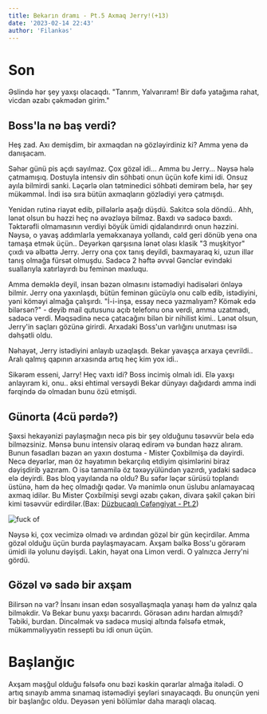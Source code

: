 ```yaml
---
title: Bekarın dramı - Pt.5 Axmaq Jerry!(+13)
date: '2023-02-14 22:43'
author: 'Filankəs'
---
```


# Son

Əslində hər şey yaxşı olacaqdı. "Tanrım, Yalvarıram! Bir dəfə yatağıma rahat, vicdan əzabı çəkmədən girim."

## Boss'la nə baş verdi?

Heş zad. Axı demişdim, bir axmaqdan nə gözləyirdiniz ki? Amma yenə də danışacam.

Səhər günü pis açdı sayılmaz. Çox gözəl idi... Amma bu Jerry... Nəysə hələ çatmamışıq. Dostuyla intensiv din söhbəti onun üçün kofe kimi idi. Onsuz ayıla bilmirdi sanki. Ləçərlə olan tətminedici söhbəti demirəm belə, hər şey mükəmməl. İndi isə sıra bütün axmaqların gözlədiyi yerə çatmışdı.

Yenidən rutinə riayət edib, pillələrlə aşağı düşdü. Sakitcə sola döndü.. Ahh, lənət olsun bu həzzi heç nə əvəzləyə bilməz. Baxdı və sadəcə baxdı. Təktərəfli olmamasının verdiyi böyük ümidi qidalandırırdı onun həzzini. Nəysə, o yavaş addımlarla yeməkxanaya yollandı, cəld geri dönüb yenə ona tamaşa etmək üçün.. Deyərkən qarşısına lənət olası klasik "3 muşkityor" çıxdı və əlbəttə Jerry. Jerry ona çox tanış deyildi, baxmayaraq ki, uzun illər tanış olmağa fürsət olmuşdu. Sadəcə 2 həftə əvvəl Gənclər evindəki suallarıyla xatırlayırdı bu feminən məxluqu.

Amma deməklə deyil, insan bəzən olmasını istəmədiyi hadisələri önləyə bilmir. Jerry ona yaxınlaşdı, bütün feminən gücüylə onu cəlb edib, istədiyini, yəni köməyi almağa çalışırdı. "İ-i-inşa, essay necə yazmalıyam? Kömək edə bilərsən?" - deyib mail qutusunu açıb telefonu ona verdi, amma uzatmadı, sadəcə verdi. Məqsədinə necə çatacağını bilən bir nihilist kimi.. Lənət olsun, Jerry'in saçları gözünə girirdi. Arxadaki Boss'un varlığını unutması isə dəhşətli oldu.

Nəhayət, Jerry istədiyini anlayıb uzaqlaşdı. Bekar yavaşça arxaya çevrildi.. Aralı qalmış qapının arxasında artıq heç kim yox idi..

Sikərəm esseni, Jarry! Heç vaxtı idi? Boss incimiş olmalı idi. Elə yaxşı anlayıram ki, onu.. əksi ehtimal versəydi Bekar dünyayı dağıdardı amma indi fərqində də olmadan bunu özü etmişdi.

## Günorta (4cü pərdə?)

Şəxsi hekayənizi paylaşmağın necə pis bir şey olduğunu təsəvvür belə edə bilməzsiniz. Mənsə bunu intensiv olaraq edirəm və bundan həzz alıram. Bunun fəsadları bəzən ən yaxın dostuma - Mister Çoxbilmişə də dəyirdi. Necə deyərlər, mən öz həyatımın bekarçılıq etdiyim qisimlərini biraz dəyişdirib yazıram. O isə tamamilə öz təxəyyülündən yazırdı, yadaki sadəcə elə deyirdi. Bəs bloq yayılanda nə oldu? Bu səfər ləçər sürüsü toplandı üstünə, həm də heç olmadığı qədər. Və mənimlə onun üslubu anlamayacaq axmaq idilər. Bu Mister Çoxbilmişi sevgi əzabı çəkən, divara şəkil çəkən biri kimi təsəvvür edirdilər.(Bax: [Düzbucaqlı Cəfəngiyat - Pt.2](https://serguzeshti-bekar.vercel.app/bendler/duzbucaqli-cefengiyat-pt2))

![fuck of](https://i.imgur.com/1QgzuVm.jpg)

Nəysə ki, çox vecimizə olmadı və ardından gözəl bir gün keçirdilər. Amma gözəl olduğu üçün burda paylaşmayacam. Axşam bəlkə Boss'u görərəm ümidi ilə yolunu dəyişdi. Lakin, həyat ona Limon verdi. O yalnızca Jerry'ni gördü.

## Gözəl və sadə bir axşam

Bilirsən nə var? İnsanı insan edən sosyallaşmaqla yanaşı həm də yalnız qala bilməkdir. Və Bekar bunu yaxşı bacarırdı. Görəsən adını hardan almışdı? Təbiki, burdan. Dincəlmək və sadəcə musiqi altında fəlsəfə etmək, mükəmməliyyətin ressepti bu idi onun üçün.

# Başlanğıc

Axşam məşğul olduğu fəlsəfə onu bəzi kəskin qərarlar almağa itələdi. O artıq sınayıb amma sınamaq istəmədiyi şeyləri sınayacaqdı. Bu onunçün yeni bir başlanğıc oldu. Deyəsən yeni bölümlər daha maraqlı olacaq.
